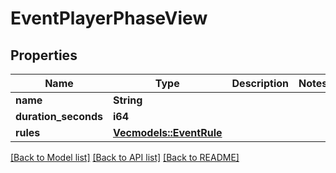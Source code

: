 # EventPlayerPhaseView

## Properties

Name | Type | Description | Notes
------------ | ------------- | ------------- | -------------
**name** | **String** |  | 
**duration_seconds** | **i64** |  | 
**rules** | [**Vec<models::EventRule>**](EventRule.md) |  | 

[[Back to Model list]](../README.md#documentation-for-models) [[Back to API list]](../README.md#documentation-for-api-endpoints) [[Back to README]](../README.md)


